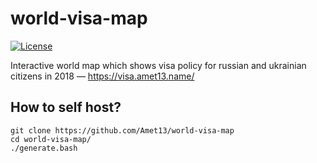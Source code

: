 world-visa-map
==============

[![License](https://img.shields.io/badge/license-GNU_GPLv3-green.svg)](https://www.gnu.org/licenses/gpl-3.0.html)

Interactive world map which shows visa policy for russian and ukrainian citizens in 2018 — https://visa.amet13.name/

How to self host?
-----------------

```
git clone https://github.com/Amet13/world-visa-map
cd world-visa-map/
./generate.bash
```
